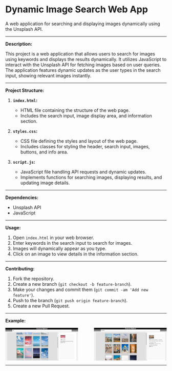# Dynamic Image Search Web App

A web application for searching and displaying images dynamically using the Unsplash API.

---

**Description:**

This project is a web application that allows users to search for images using keywords and displays the results dynamically. It utilizes JavaScript to interact with the Unsplash API for fetching images based on user queries. The application features dynamic updates as the user types in the search input, showing relevant images instantly.

---

**Project Structure:**

1. **`index.html`:**
   - HTML file containing the structure of the web page.
   - Includes the search input, image display area, and information section.

2. **`styles.css`:**
   - CSS file defining the styles and layout of the web page.
   - Includes classes for styling the header, search input, images, buttons, and info area.

3. **`script.js`:**
   - JavaScript file handling API requests and dynamic updates.
   - Implements functions for searching images, displaying results, and updating image details.

---

**Dependencies:**
- Unsplash API
- JavaScript

---

**Usage:**

1. Open `index.html` in your web browser.
2. Enter keywords in the search input to search for images.
3. Images will dynamically appear as you type.
4. Click on an image to view details in the information section.

---

**Contributing:**

1. Fork the repository.
2. Create a new branch (`git checkout -b feature-branch`).
3. Make your changes and commit them (`git commit -am 'Add new feature'`).
4. Push to the branch (`git push origin feature-branch`).
5. Create a new Pull Request.

---

**Example:**
<div style="display: flex; justify-content: space-between;">
    <img src="Example1.png" alt="Example 1" style="width: 45%;">
    <img src="Example2.png" alt="Example 2" style="width: 45%;">
</div>

---

